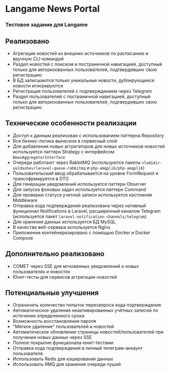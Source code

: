 # Langame News Portal

### Тестовое задание для Langame

## Реализовано

* Агрегация новостей из внешних источников по расписанию и вручную CLI-командой
* Раздел новостей с поиском и постраничной навигацией, доступный только для авторизованных пользователей, подтвердивших свою регистрацию
* В БД записыаются только уникальные новости, дублирующиеся новости игнорируются
* Регистрация пользователей с подтверждением через Telegram
* Раздел пользователей с постраничной навигацией, доступный только для авторизованных пользователей, подтвердивших свою регистрацию

## Технические особенности реализации

* Доступ к данным реализован с использованием паттерна Repository
* Вся бизнес-логика вынесена в сервисный слой
* Для добавления новых аггрегаторов для новых источников новостей используется паттерн Strategy с интерфейсом `NewsAggregatorInterface`
* Очереди работают через RabbitMQ (используются пакеты `vladimir-yuldashev/laravel-queue-rabbitmq` и `php-amqplib/php-amqplib`)
* Пользовательский ввод обрабатывается на уровне FormRequest и трансофрмируется в DTO
* Для генерации уведомлений используется паттерн Observer
* Для запуска фоновых задач используется паттерн Command
* Для проверки статуса учетной записи используется кастомная Middleware[](https://)
* Отправка кода подтверждения реализована через нативный функционал Notifications в Laravel, расширенный каналом Telegram (используется пакет `laravel-notification-channels/telegram`)
* Для хранения данных используется БД MySQL
* В качестве веб-сервера используется Nginx
* Приложение контейнеризировано с помощью Docker и Docker Compose

## Дополнительно реализовано

* COMET через SSE для мгновенных уведомлений о новых пользователях и новостях
* Юнит-тесты для сервисов аггрегации новостей

## Потенциальные улучшения

* Ограничить количество попыток перезапроса кода подтверждения
* Автоматическое удаление неактивированных учётных записей по истечении определенного срока
* Возможность восстановления пароля
* "Мягкое удаление" пользователей и новостей
* Автоматическое обновление страницы новостей/пользователей при получении новых данных через SSE
* Полное покрытие функционала юнит-тестами
* Отправка кода подтверждения в личный телеграм-аккаунт пользователя
* Использовать Redis для кэширования данных
* Использовать RMQ для хранения очереди пушей
